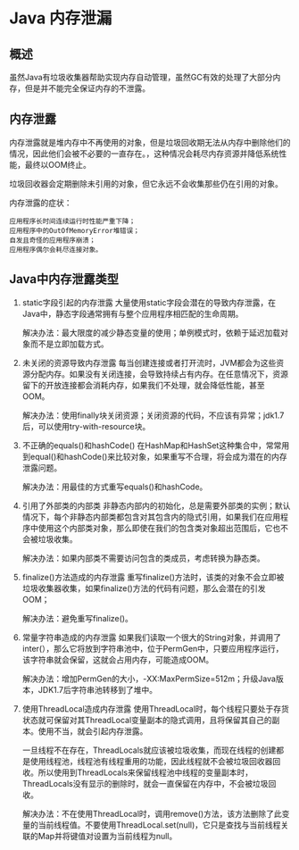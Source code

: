 Java 内存泄漏
====
## 概述
虽然Java有垃圾收集器帮助实现内存自动管理，虽然GC有效的处理了大部分内存，但是并不能完全保证内存的不泄露。

## 内存泄露
内存泄露就是堆内存中不再使用的对象，但是垃圾回收期无法从内存中删除他们的情况，因此他们会被不必要的一直存在。，这种情况会耗尽内存资源并降低系统性能，最终以OOM终止。

垃圾回收器会定期删除未引用的对象，但它永远不会收集那些仍在引用的对象。

内存泄露的症状：

    应用程序长时间连续运行时性能严重下降；
    应用程序中的OutOfMemoryError堆错误；
    自发且奇怪的应用程序崩溃；
    应用程序偶尔会耗尽连接对象。

## Java中内存泄露类型
1. static字段引起的内存泄露
   大量使用static字段会潜在的导致内存泄露，在Java中，静态字段通常拥有与整个应用程序相匹配的生命周期。

   解决办法：最大限度的减少静态变量的使用；单例模式时，依赖于延迟加载对象而不是立即加载方式。

2. 未关闭的资源导致内存泄露
    每当创建连接或者打开流时，JVM都会为这些资源分配内存。如果没有关闭连接，会导致持续占有内存。在任意情况下，资源留下的开放连接都会消耗内存，如果我们不处理，就会降低性能，甚至OOM。

    解决办法：使用finally块关闭资源；关闭资源的代码，不应该有异常；jdk1.7后，可以使用try-with-resource块。

3. 不正确的equals()和hashCode()
    在HashMap和HashSet这种集合中，常常用到equal()和hashCode()来比较对象，如果重写不合理，将会成为潜在的内存泄露问题。

    解决办法：用最佳的方式重写equals()和hashCode。

4. 引用了外部类的内部类
    非静态内部内的初始化，总是需要外部类的实例；默认情况下，每个非静态内部类都包含对其包含内的隐式引用，如果我们在应用程序中使用这个内部类对象，那么即使在我们的包含类对象超出范围后，它也不会被垃圾收集。

    解决办法：如果内部类不需要访问包含的类成员，考虑转换为静态类。

5. finalize()方法造成的内存泄露
    重写finalize()方法时，该类的对象不会立即被垃圾收集器收集，如果finalize()方法的代码有问题，那么会潜在的引发OOM；

    解决办法：避免重写finalize()。

6. 常量字符串造成的内存泄露
    如果我们读取一个很大的String对象，并调用了inter(），那么它将放到字符串池中，位于PermGen中，只要应用程序运行，该字符串就会保留，这就会占用内存，可能造成OOM。

    解决办法：增加PermGen的大小，-XX:MaxPermSize=512m；升级Java版本，JDK1.7后字符串池转移到了堆中。

7. 使用ThreadLocal造成内存泄露
    使用ThreadLocal时，每个线程只要处于存货状态就可保留对其ThreadLocal变量副本的隐式调用，且将保留其自己的副本。使用不当，就会引起内存泄露。

    一旦线程不在存在，ThreadLocals就应该被垃圾收集，而现在线程的创建都是使用线程池，线程池有线程重用的功能，因此线程就不会被垃圾回收器回收。所以使用到ThreadLocals来保留线程池中线程的变量副本时，ThreadLocals没有显示的删除时，就会一直保留在内存中，不会被垃圾回收。

    解决办法：不在使用ThreadLocal时，调用remove()方法，该方法删除了此变量的当前线程值。不要使用ThreadLocal.set(null)，它只是查找与当前线程关联的Map并将键值对设置为当前线程为null。

